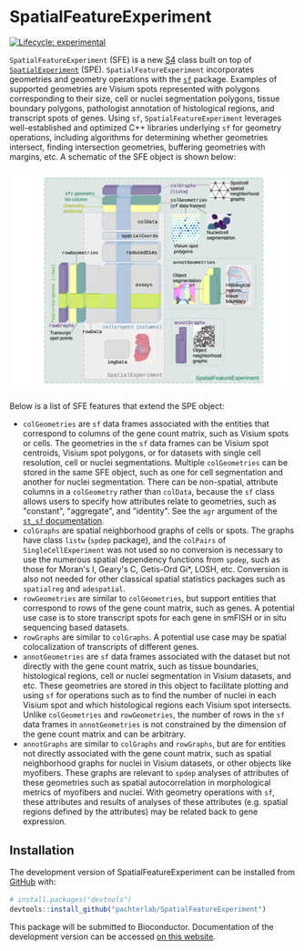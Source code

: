 
# SpatialFeatureExperiment

<!-- badges: start -->
[![Lifecycle: experimental](https://img.shields.io/badge/lifecycle-experimental-orange.svg)](https://lifecycle.r-lib.org/articles/stages.html#experimental)
<!-- badges: end -->

`SpatialFeatureExperiment` (SFE) is a new [S4](http://adv-r.had.co.nz/S4.html) class built on top of [`SpatialExperiment`](https://bioconductor.org/packages/release/bioc/html/SpatialExperiment.html) (SPE). `SpatialFeatureExperiment` incorporates geometries and geometry operations with the [`sf`](https://cran.r-project.org/web/packages/sf/index.html) package. Examples of supported geometries are Visium spots represented with polygons corresponding to their size, cell or nuclei segmentation polygons, tissue boundary polygons, pathologist annotation of histological regions, and transcript spots of genes. Using `sf`, `SpatialFeatureExperiment` leverages well-established and optimized C++ libraries underlying `sf` for geometry operations, including algorithms for determining whether geometries intersect, finding intersection geometries, buffering geometries with margins, etc. A schematic of the SFE object is shown below:

<img src="vignettes/sfe_schematics.png" width="800"/>

Below is a list of SFE features that extend the SPE object:

* `colGeometries` are `sf` data frames associated with the entities that correspond to columns of the gene count matrix, such as Visium spots or cells. The geometries in the `sf` data frames can be Visium spot centroids, Visium spot polygons, or for datasets with single cell resolution, cell or nuclei segmentations. Multiple `colGeometries` can be stored in the same SFE object, such as one for cell segmentation and another for nuclei segmentation. There can be non-spatial, attribute columns in a `colGeometry` rather than `colData`, because the `sf` class allows users to specify how attributes relate to geometries, such as "constant", "aggregate", and "identity". See the `agr` argument of the [`st_sf` documentation](https://r-spatial.github.io/sf/reference/sf.html).
* `colGraphs` are spatial neighborhood graphs of cells or spots. The graphs have class `listw` (`spdep` package), and the `colPairs` of `SingleCellExperiment` was not used so no conversion is necessary to use the numerous spatial dependency functions from `spdep`, such as those for Moran's I, Geary's C, Getis-Ord Gi*, LOSH, etc. Conversion is also not needed for other classical spatial statistics packages such as `spatialreg` and `adespatial`.
* `rowGeometries` are similar to `colGeometries`, but support entities that correspond to rows of the gene count matrix, such as genes. A potential use case is to store transcript spots for each gene in smFISH or in situ sequencing based datasets.
* `rowGraphs` are similar to `colGraphs`. A potential use case may be spatial colocalization of transcripts of different genes.
* `annotGeometries` are `sf` data frames associated with the dataset but not directly with the gene count matrix, such as tissue boundaries, histological regions, cell or nuclei segmentation in Visium datasets, and etc. These geometries are stored in this object to facilitate plotting and using `sf` for operations such as to find the number of nuclei in each Visium spot and which histological regions each Visium spot intersects. Unlike `colGeometries` and `rowGeometries`, the number of rows in the `sf` data frames in `annotGeometries` is not constrained by the dimension of the gene count matrix and can be arbitrary.
* `annotGraphs` are similar to `colGraphs` and `rowGraphs`, but are for entities not directly associated with the gene count matrix, such as spatial neighborhood graphs for nuclei in Visium datasets, or other objects like myofibers. These graphs are relevant to `spdep` analyses of attributes of these geometries such as spatial autocorrelation in morphological metrics of myofibers and nuclei. With geometry operations with `sf`, these attributes and results of analyses of these attributes (e.g. spatial regions defined by the attributes) may be related back to gene expression.

## Installation

The development version of SpatialFeatureExperiment can be installed from [GitHub](https://github.com/) with:

``` r
# install.packages("devtools")
devtools::install_github("pachterlab/SpatialFeatureExperiment")
```

This package will be submitted to Bioconductor. Documentation of the development version can be accessed [on this website](https://pachterlab.github.io/SpatialFeatureExperiment/). 
